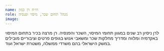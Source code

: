 ```yaml
---
name: רו״ח רן כמון
role: מנהל תחום שכר, מיסוי ופנסיה
image:
---
```


לרן ניסיון רב שנים במגוון תחומי המיסוי, השכר והפנסיה.
רן מרצה בכיר בתחום המיסוי באקדמיה ומלווה ומדריך מחלקות שכר ומשאבי אנוש בגופים פרטים וציבוריים מובילים במשק הישראלי בהם משרדי ממשלה, משטרת ישראל ועוד.
